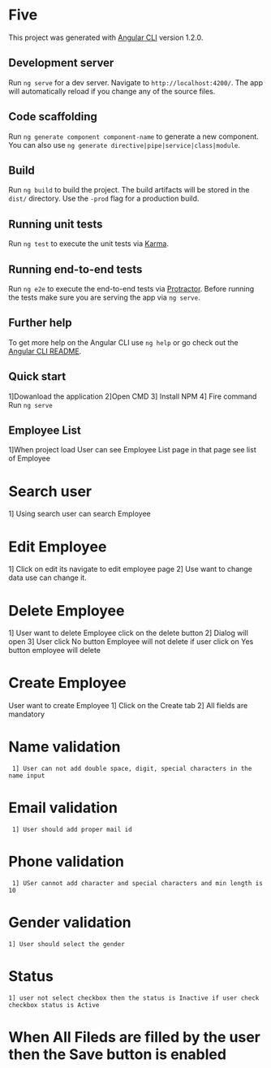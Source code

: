 # Five

This project was generated with [Angular CLI](https://github.com/angular/angular-cli) version 1.2.0.

## Development server

Run `ng serve` for a dev server. Navigate to `http://localhost:4200/`. The app will automatically reload if you change any of the source files.

## Code scaffolding

Run `ng generate component component-name` to generate a new component. You can also use `ng generate directive|pipe|service|class|module`.

## Build

Run `ng build` to build the project. The build artifacts will be stored in the `dist/` directory. Use the `-prod` flag for a production build.

## Running unit tests

Run `ng test` to execute the unit tests via [Karma](https://karma-runner.github.io).

## Running end-to-end tests

Run `ng e2e` to execute the end-to-end tests via [Protractor](http://www.protractortest.org/).
Before running the tests make sure you are serving the app via `ng serve`.

## Further help

To get more help on the Angular CLI use `ng help` or go check out the [Angular CLI README](https://github.com/angular/angular-cli/blob/master/README.md).

## Quick start
1]Dowanload the application
2]Open CMD
3] Install NPM
4] Fire command Run `ng serve`

## Employee List
  1]When project load User can see Employee List page in that page see list of Employee
  # Search user
   1] Using search user can search Employee
  # Edit Employee
   1] Click on edit its navigate to edit employee page
   2] Use want to change data use can change it.
  # Delete Employee
   1] User want to delete Employee click on the delete button
   2] Dialog will open 
   3] User click No button Employee will not delete if user click on Yes button employee will delete
 # Create Employee
   User want to create Employee
   1] Click on the Create tab
   2] All fields are mandatory
   # Name validation
     1] User can not add double space, digit, special characters in the name input
   # Email validation
     1] User should add proper mail id
   # Phone validation
     1] USer cannot add character and special characters and min length is 10
   # Gender validation 
    1] User should select the gender 
   # Status
    1] user not select checkbox then the status is Inactive if user check checkbox status is Active 
    
   # When All Fileds are filled by the user then the Save button is enabled
